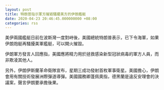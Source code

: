 ```yaml
---
layout: post
title: 特朗普指示軍方摧毀騷擾美方的伊朗艦艇
date: 2020-04-23 20:46:45.000000000 +08:00
categories: rss
---
```


美伊兩國艦艇日前在波斯灣一度對峙後，美國總統特朗普表示，已下令海軍，如果伊朗炮艇再騷擾美軍艦艇，可以開火摧毀。

伊朗軍方發言人回應指，美國應將精力用於拯救感染新型冠狀病毒的軍方人員，而非欺凌其他人。

另外，伊朗伊斯蘭革命衛隊宣布，星期三成功發射首枚軍事衛星。美國擔心，伊朗會用有關技術發展洲際彈道導彈。美國國務卿蓬佩奧指，德黑蘭是違反安理會的決議案，聲言伊朗要承擔後果。
